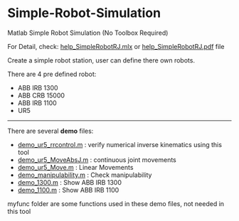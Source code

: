 # Simple-Robot-Simulation
 Matlab Simple Robot Simulation (No Toolbox Required)

For Detail, check: <u>help_SimpleRobotRJ.mlx</u> or <u>help_SimpleRobotRJ.pdf</u> file



Create a simple robot station, user can define there own robots.

There are 4 pre defined robot:

* ABB IRB 1300
* ABB CRB 15000
* ABB IRB 1100
* UR5

---

There are several **demo** files:

* <u>demo_ur5_rrcontrol.m</u> : verify numerical inverse kinematics using this tool
* <u>demo_ur5_MoveAbsJ.m</u> : continuous joint movements
* <u>demo_ur5_Move.m</u> : Linear Movements
* <u>demo_manipulability.m</u> : Check manipulability
* <u>demo_1300.m</u> : Show ABB IRB 1300
* <u>demo_1100.m</u> : Show ABB IRB 1100



myfunc folder are some functions used in these demo files, not needed in this tool
